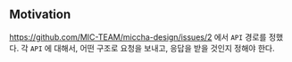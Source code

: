 ## Motivation

https://github.com/MIC-TEAM/miccha-design/issues/2 에서 `API` 경로를 정했다.
각 `API` 에 대해서, 어떤 구조로 요청을 보내고, 응답을 받을 것인지 정해야 한다. 

